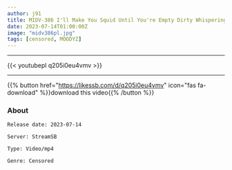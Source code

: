 ```yaml
---
author: j91
title: MIDV-386 I'll Make You Squid Until You're Empty Dirty Whispering That Will Make Your Brain Melt! Locking On Your Line Of Sight And Demonic Jikori Devil's Onasapo! ASMR Subjectivity That Stimulates The Five Senses Mia Nanasawa
date: 2023-07-14T01:00:00Z
image: "midv386pl.jpg"
tags: [censored, MOODYZ]
---
```

___

{{< youtubepl q205i0eu4vmv >}}
___

{{% button href="https://likessb.com/d/q205i0eu4vmv" icon="fas fa-download" %}}download this video{{% /button %}}
### About

`Release date: 2023-07-14`

`Server: StreamSB`

`Type: Video/mp4`

`Genre:	Censored`